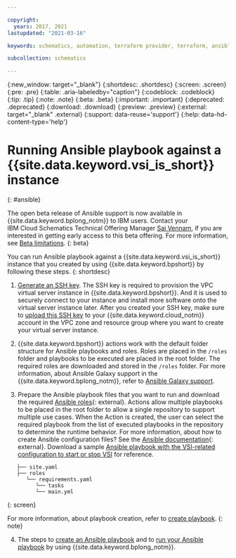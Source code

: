 ```yaml
---

copyright:
  years: 2017, 2021
lastupdated: "2021-03-16"

keywords: schematics, automation, terraform provider, terraform, ansible code, ansible

subcollection: schematics

---
```


{:new_window: target="_blank"}
{:shortdesc: .shortdesc}
{:screen: .screen}
{:pre: .pre}
{:table: .aria-labeledby="caption"}
{:codeblock: .codeblock}
{:tip: .tip}
{:note: .note}
{:beta: .beta}
{:important: .important}
{:deprecated: .deprecated}
{:download: .download}
{:preview: .preview}
{:external: target="_blank" .external}
{:support: data-reuse='support'}
{:help: data-hd-content-type='help'}

# Running Ansible playbook against a {{site.data.keyword.vsi_is_short}} instance
{: #ansible}

  The open beta release of Ansible support is now available in {{site.data.keyword.bplong_notm}} to IBM users. Contact your IBM Cloud Schematics Technical Offering Manager [Sai Vennam](mailto:svennam@us.ibm.com), if you are interested in getting early access to this beta offering. For more information, see [Beta limitations](/docs/schematics?topic=schematics-schematics-limitations#beta-limitations).
  {: beta}

You can run Ansible playbook against a {{site.data.keyword.vsi_is_short}} instance that you created by using {{site.data.keyword.bpshort}} by following these steps.
{: shortdesc}



 
1. [Generate an SSH key](/docs/vpc-on-classic-vsi?topic=vpc-on-classic-vsi-ssh-keys). The SSH key is required to provision the VPC virtual server instance in {{site.data.keyword.bpshort}}. And it is used to securely connect to your instance and install more software onto the virtual server instance later. After you created your SSH key, make sure to [upload this SSH key](/docs/vpc-on-classic-vsi?topic=vpc-on-classic-vsi-managing-ssh-keys#managing-ssh-keys-with-ibm-cloud-console) to your {{site.data.keyword.cloud_notm}} account in the VPC zone and resource group where you want to create your virtual server instance.

2. {{site.data.keyword.bpshort}} actions work with the default folder structure for Ansible playbooks and roles.  Roles are placed in the `/roles` folder and playbooks to be executed are placed in the root folder. The required roles are downloaded and stored in the `/roles` folder. For more information, about Ansible Galaxy support in the {{site.data.keyword.bplong_notm}}, refer to [Ansible Galaxy support](/docs/schematics?topic=schematics-getting-started-ansible#ansible-galaxy).

3. Prepare the Ansible playbook files that you want to run and download the required [Ansible roles](https://galaxy.ansible.com/){: external}.  Actions allow multiple playbooks to be placed in the root folder to allow a single repository to support multiple use cases. When the Action is created, the user can select the required playbook from the list of executed playbooks in the repository to determine the runtime behavior. For more information, about how to create Ansible configuration files? See the [Ansible documentation](https://docs.ansible.com/ansible/latest/reference_appendices/YAMLSyntax.html){: external}. Download a sample [Ansible playbook with the VSI-related configuration to start or stop VSI](https://github.com/Cloud-Schematics/ansible-is-instance-actions) for reference.

```
   ├── site.yaml
   ├── roles    
      └── requirements.yaml        
         └── tasks                
         └── main.yml
   ```
   {: screen}

  For more information, about playbook creation, refer to [create playbook](/docs/schematics?topic=schematics-create-playbooks).
  {: note}



   
4.  The steps to [create an Ansible playbook](/docs/schematics?topic=schematics-create-playbooks) and to [run your Ansible playbook](/docs/schematics?topic=schematics-create-playbooks#run-ansible-playbook) by using {{site.data.keyword.bplong_notm}}.

